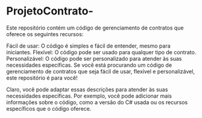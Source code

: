 # ProjetoContrato-
Este repositório contém um código de gerenciamento de contratos que oferece os seguintes recursos:

Fácil de usar: O código é simples e fácil de entender, mesmo para iniciantes.
Flexível: O código pode ser usado para qualquer tipo de contrato.
Personalizável: O código pode ser personalizado para atender às suas necessidades específicas.
Se você está procurando um código de gerenciamento de contratos que seja fácil de usar, flexível e personalizável, este repositório é para você!

Claro, você pode adaptar essas descrições para atender às suas necessidades específicas. Por exemplo, você pode adicionar mais informações sobre o código, como a versão do C# usada ou os recursos específicos que o código oferece.

